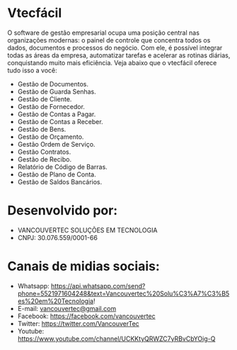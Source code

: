 # Vtecfácil
O software de gestão empresarial ocupa uma posição central nas organizações modernas: o painel de controle que concentra todos os dados, documentos e processos do negócio. Com ele, é possível integrar todas as áreas da empresa, automatizar tarefas e acelerar as rotinas diárias, conquistando muito mais eficiência. Veja abaixo que o vtecfácil oferece tudo isso a você:

- Gestão de Documentos.
- Gestão de Guarda Senhas.
- Gestão de Cliente.
- Gestão de Fornecedor.
- Gestão de Contas a Pagar.
- Gestão de Contas a Receber.
- Gestão de Bens.
- Gestão de Orçamento.
- Gestão Ordem de Serviço.
- Gestão Contratos.
- Gestão de Recibo.
- Relatório de Código de Barras.
- Gestão de Plano de Conta.
- Gestão de Saldos Bancários.

# Desenvolvido por:
- VANCOUVERTEC SOLUÇÕES EM TECNOLOGIA
- CNPJ: 30.076.559/0001-66

# Canais de midias sociais:
- Whatsapp: https://api.whatsapp.com/send?phone=5521971604248&text=Vancouvertec%20Solu%C3%A7%C3%B5es%20em%20Tecnologia!
- E-mail: vancouvertec@gmail.com
- Facebook: https://facebook.com/vancouvertec
- Twitter: https://twitter.com/VancouverTec
- Youtube: https://www.youtube.com/channel/UCKKtyQRWZC7yRBvCbYOig-Q 
